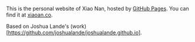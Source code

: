This is the personal website of Xiao Nan, hosted by [GitHub Pages](http://pages.github.com). You can find it at [xiaoan.co](http://www.xiaonan.co).

Based on Joshua Lande's (work)[https://github.com/joshualande/joshualande.github.io].
